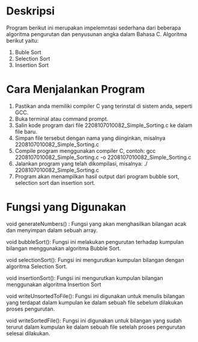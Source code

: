 # Deskripsi

Program berikut ini merupakan impelemntasi sederhana dari beberapa algoritma pengurutan dan penyusunan angka dalam Bahasa C. Algoritma berikut yaitu:
1.	Buble Sort
2.	Selection Sort
3.	Insertion Sort

# Cara Menjalankan Program
1.	Pastikan anda memiliki compiler C yang terinstal di sistem anda, seperti GCC.
2.	Buka terminal atau command prompt.
3.	Salin kode program dari file 2208107010082_Simple_Sorting.c ke dalam file baru.
4.	Simpan file tersebut dengan nama yang diinginkan, misalnya 2208107010082_Simple_Sorting.c
5.	Compile program menggunakan compiler C, contoh: gcc 2208107010082_Simple_Sorting.c -o 2208107010082_Simple_Sorting.c
6.	Jalankan program yang telah dikompilasi, misalnya: ./ 2208107010082_Simple_Sorting.c
7.	Program akan menampilkan hasil output dari program bubble sort, selection sort dan insertion sort.
   
# Fungsi yang Digunakan

void generateNumbers() : Fungsi yang akan menghasilkan bilangan acak dan menyimpan dalam sebuah array.

void bubbleSort(): Fungsi ini melakukan pengurutan terhadap kumpulan bilangan menggunakan algoritma Bubble Sort.

void selectionSort(): Fungsi ini mengurutkan kumpulan bilangan dengan algoritma Selection Sort.

void insertionSort(): Fungsi ini mengurutkan kumpulan bilangan menggunakan algoritma Insertion Sort

void writeUnsortedToFile(): Fungsi ini digunakan untuk menulis bilangan yang terdapat dalam kumpulan ke dalam sebuah file sebelum dilakukan proses pengurutan.

void writeSortedFile(): Fungsi ini digunakan untuk bilangan yang sudah terurut dalam kumpulan ke dalam sebuah file setelah proses pengurutan selesai dilakukan.


